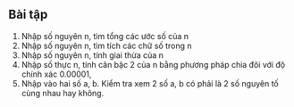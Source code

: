 ## Bài tập

1. Nhập số nguyên n, tìm tổng các ước số của n
2. Nhập số nguyên n, tìm tích các chữ số trong n
3. Nhập số nguyên n, tính giai thừa của n
4. Nhập số thực n, tính căn bậc 2 của n bằng phương pháp chia đôi với độ chính xác 0.00001,
5. Nhập vào hai số a, b. Kiểm tra xem 2 số a, b có phải là 2 số nguyên tố cùng nhau hay không.
